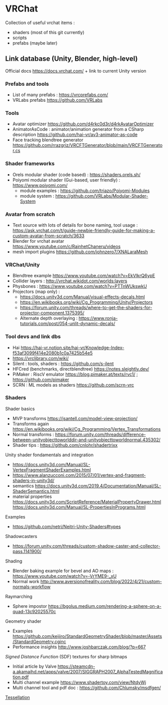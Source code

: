 # VRChat
Collection of useful vrchat items :
- shaders (most of this git currently)
- scripts
- prefabs (maybe later)

## Link database (Unity, Blender, high-level)

Official docs https://docs.vrchat.com/ + link to current Unity version

### Prefabs and tools
- List of many prefabs : https://vrcprefabs.com/
- VRLabs prefabs https://github.com/VRLabs

### Tools
- Avatar optimizer https://github.com/d4rkc0d3r/d4rkAvatarOptimizer
- AnimatorAsCode : animator/animation generator from a CSharp description https://github.com/hai-vr/av3-animator-as-code
- Face tracking blendtree generator https://github.com/rrazgriz/VRCFTGenerator/blob/main/VRCFTGenerator.cs

### Shader frameworks
- Orels modular shader (code based) : https://shaders.orels.sh/
- Poiyomi modular shader (Gui-based, user friendly) : https://www.poiyomi.com/
    - module examples : https://github.com/triazo/Poiyomi-Modules
    - module system : https://github.com/VRLabs/Modular-Shader-System

### Avatar from scratch
- Text source with lots of details for bone naming, tool usage : https://ask.vrchat.com/t/guide-newbie-friendly-guide-for-making-a-custom-avatar-from-scratch/3633
- Blender for vrchat avatar https://www.youtube.com/c/RainhetChaneru/videos
- mesh import plugins https://github.com/johnzero7/XNALaraMesh

### VRChat/Unity
- Blendtree example https://www.youtube.com/watch?v=EkVlkrQ6ypE
- Collider layers : http://vrchat.wikidot.com/worlds:layers
- Physbones : https://www.youtube.com/watch?v=PTTnWUkswkU
- Projectors (map only) :
    - https://docs.unity3d.com/Manual/visual-effects-decals.html
    - https://en.wikibooks.org/wiki/Cg_Programming/Unity/Projectors
    - https://forum.unity.com/threads/where-to-get-the-shaders-for-projector-component.1375395/
    - Alternate depth overlaying : https://www.ronja-tutorials.com/post/054-unlit-dynamic-decals/

### Tool devs and link dbs
- Hai https://hai-vr.notion.site/hai-vr/Knowledge-Index-f53af3099f414e2080b1c0a7425b54e5
- https://vrclibrary.com/wiki/
- Silent : tools, shaders : https://github.com/s-ilent
- HFCred (benchmarks, directblendtree) https://notes.sleightly.dev/
- PiMaker : RiscV emulator https://blog.pimaker.at/texts/rvc1/ ; https://github.com/pimaker
- SCRN : ML models as shaders https://github.com/scrn-vrc

### Shaders
Shader basics
- MVP transforms https://jsantell.com/model-view-projection/
- Transforms again https://en.wikibooks.org/wiki/Cg_Programming/Vertex_Transformations
- Normal transforms : https://forum.unity.com/threads/difference-between-unityobjecttoworlddir-and-unityobjecttoworldnormal.435302/
- Shader tips : https://github.com/cnlohr/shadertrixx

Unity shader fondamentals and integration
- https://docs.unity3d.com/Manual/SL-VertexFragmentShaderExamples.html
- https://www.alanzucconi.com/2015/07/01/vertex-and-fragment-shaders-in-unity3d/
- semantics https://docs.unity3d.com/2019.4/Documentation/Manual/SL-ShaderSemantics.html
- material properties https://docs.unity3d.com/ScriptReference/MaterialPropertyDrawer.html https://docs.unity3d.com/Manual/SL-PropertiesInPrograms.html

Examples
- https://github.com/netri/Neitri-Unity-Shaders#types

Shadowcasters
- https://forum.unity.com/threads/custom-shadow-caster-and-collector-pass.1141900/

Shading
- Blender baking example for bevel and AO maps : https://www.youtube.com/watch?v=-VrYME9-_xU
- Normal work http://www.aversionofreality.com/blog/2022/4/21/custom-normals-workflow

Raymarching
- Sphere impostor https://bgolus.medium.com/rendering-a-sphere-on-a-quad-13c92025570c

Geometry shader
- Examples https://github.com/keijiro/StandardGeometryShader/blob/master/Assets/StandardGeometry.cginc
- Performance insights http://www.joshbarczak.com/blog/?p=667

*Signed Distance Function* (SDF) textures for sharp bitmaps
- Initial article by Valve https://steamcdn-a.akamaihd.net/apps/valve/2007/SIGGRAPH2007_AlphaTestedMagnification.pdf
- Multi channel example https://www.shadertoy.com/view/NtdyWj
- Multi channel tool and pdf doc : https://github.com/Chlumsky/msdfgen/

[Tessellation](shaders/geometry_augmentation/Readme.md)

